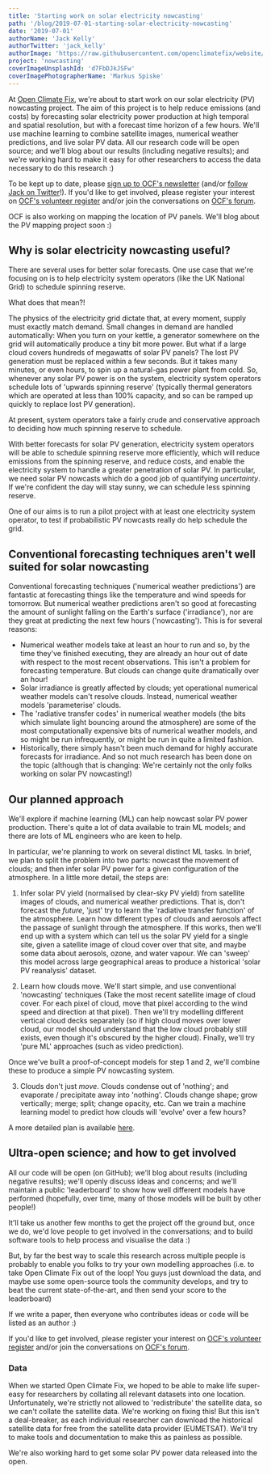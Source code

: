 ```yaml
---
title: 'Starting work on solar electricity nowcasting'
path: '/blog/2019-07-01-starting-solar-electricity-nowcasting'
date: '2019-07-01'
authorName: 'Jack Kelly'
authorTwitter: 'jack_kelly'
authorImage: 'https://raw.githubusercontent.com/openclimatefix/website/master/src/images/people/jack.png'
project: 'nowcasting'
coverImageUnsplashId: 'd7FbDJkJSFw'
coverImagePhotographerName: 'Markus Spiske'
---
```


At [Open Climate Fix](http://openclimatefix.org), we're about to start work on our solar electricity (PV) nowcasting project. The aim of this project is to help reduce emissions (and costs) by forecasting solar electricity power production at high temporal and spatial resolution, but with a forecast time horizon of a few hours. We'll use machine learning to combine satellite images, numerical weather predictions, and live solar PV data. All our research code will be open source; and we'll blog about our results (including negative results); and we're working hard to make it easy for other researchers to access the data necessary to do this research :)

To be kept up to date, please [sign up to OCF's newsletter](https://eepurl.com/guCjvH) (and/or [follow Jack on Twitter](https://twitter.com/jack_kelly)!). If you'd like to get involved, please register your interest on [OCF's volunteer register](https://airtable.com/shrl59GJ96csVF4WB) and/or join the conversations on [OCF's forum](http://openclimatefix.discourse.group/).

OCF is also working on mapping the location of PV panels. We'll blog about the PV mapping project soon :)

## Why is solar electricity nowcasting useful?

There are several uses for better solar forecasts. One use case that we're focusing on is to help electricity system operators (like the UK National Grid) to schedule spinning reserve.

What does that mean?!

The physics of the electricity grid dictate that, at every moment, supply must exactly match demand. Small changes in demand are handled automatically: When you turn on your kettle, a generator somewhere on the grid will automatically produce a tiny bit more power. But what if a large cloud covers hundreds of megawatts of solar PV panels? The lost PV generation must be replaced within a few seconds. But it takes many minutes, or even hours, to spin up a natural-gas power plant from cold. So, whenever any solar PV power is on the system, electricity system operators schedule lots of 'upwards spinning reserve' (typically thermal generators which are operated at less than 100% capacity, and so can be ramped up quickly to replace lost PV generation).

At present, system operators take a fairly crude and conservative approach to deciding how much spinning reserve to schedule.

With better forecasts for solar PV generation, electricity system operators will be able to schedule spinning reserve more efficiently, which will reduce emissions from the spinning reserve, and reduce costs, and enable the electricity system to handle a greater penetration of solar PV. In particular, we need solar PV nowcasts which do a good job of quantifying _uncertainty_. If we're confident the day will stay sunny, we can schedule less spinning reserve.

One of our aims is to run a pilot project with at least one electricity system operator, to test if probabilistic PV nowcasts really do help schedule the grid.

## Conventional forecasting techniques aren't well suited for solar nowcasting

Conventional forecasting techniques ('numerical weather predictions') are fantastic at forecasting things like the temperature and wind speeds for tomorrow. But numerical weather predictions aren't so good at forecasting the amount of sunlight falling on the Earth's surface ('irradiance'), nor are they great at predicting the next few hours ('nowcasting'). This is for several reasons:

- Numerical weather models take at least an hour to run and so, by the time they've finished executing, they are already an hour out of date with respect to the most recent observations. This isn't a problem for forecasting temperature. But clouds can change quite dramatically over an hour!
- Solar irradiance is greatly affected by clouds; yet operational numerical weather models can't resolve clouds. Instead, numerical weather models 'parameterise' clouds.
- The 'radiative transfer codes' in numerical weather models (the bits which simulate light bouncing around the atmosphere) are some of the most computationally expensive bits of numerical weather models, and so might be run infrequently, or might be run in quite a limited fashion.
- Historically, there simply hasn't been much demand for highly accurate forecasts for irradiance. And so not much research has been done on the topic (although that is changing: We're certainly not the only folks working on solar PV nowcasting!)

## Our planned approach

We'll explore if machine learning (ML) can help nowcast solar PV power production. There's quite a lot of data available to train ML models; and there are lots of ML engineers who are keen to help.

In particular, we're planning to work on several distinct ML tasks. In brief, we plan to split the problem into two parts: nowcast the movement of clouds; and then infer solar PV power for a given configuration of the atmosphere. In a little more detail, the steps are:

1. Infer solar PV yield (normalised by clear-sky PV yield) from satellite images of clouds, and numerical weather predictions. That is, don't forecast the _future_, 'just' try to learn the 'radiative transfer function' of the atmosphere. Learn how different types of clouds and aerosols affect the passage of sunlight through the atmosphere. If this works, then we'll end up with a system which can tell us the solar PV yield for a single site, given a satellite image of cloud cover over that site, and maybe some data about aerosols, ozone, and water vapour. We can 'sweep' this model across large geographical areas to produce a historical 'solar PV reanalysis' dataset.

2. Learn how clouds move. We'll start simple, and use conventional 'nowcasting' techniques (Take the most recent satellite image of cloud cover. For each pixel of cloud, move that pixel according to the wind speed and direction at that pixel). Then we'll try modelling different vertical cloud decks separately (so if high cloud moves over lower cloud, our model should understand that the low cloud probably still exists, even though it's obscured by the higher cloud). Finally, we'll try 'pure ML' approaches (such as video prediction).

Once we've built a proof-of-concept models for step 1 and 2, we'll combine these to produce a simple PV nowcasting system.

3. Clouds don't just _move_. Clouds condense out of 'nothing'; and evaporate / precipitate away into 'nothing'. Clouds change shape; grow vertically; merge; split; change opacity, etc. Can we train a machine learning model to predict how clouds will 'evolve' over a few hours?

A more detailed plan is available [here](https://docs.google.com/document/d/1IS0h-W_GyRRUDV8Ur1jiWXYSGZn_Soq-H0UUdvmpXi0/edit?usp=sharing).

## Ultra-open science; and how to get involved

All our code will be open (on GitHub); we'll blog about results (including negative results); we'll openly discuss ideas and concerns; and we'll maintain a public 'leaderboard' to show how well different models have performed (hopefully, over time, many of those models will be built by other people!)

It'll take us another few months to get the project off the ground but, once we do, we'd love people to get involved in the conversations; and to build software tools to help process and visualise the data :)

But, by far the best way to scale this research across multiple people is probably to enable you folks to try your own modelling approaches (i.e. to take Open Climate Fix out of the loop! You guys just download the data, and maybe use some open-source tools the community develops, and try to beat the current state-of-the-art, and then send your score to the leaderboard)

If we write a paper, then everyone who contributes ideas or code will be listed as an author :)

If you'd like to get involved, please register your interest on [OCF's volunteer register](https://airtable.com/shrl59GJ96csVF4WB) and/or join the conversations on [OCF's forum](http://openclimatefix.discourse.group/).

### Data

When we started Open Climate Fix, we hoped to be able to make life super-easy for researchers by collating all relevant datasets into one location. Unfortunately, we're strictly not allowed to 'redistribute' the satellite data, so we can't collate the satellite data. We're working on fixing this! But this isn't a deal-breaker, as each individual researcher can download the historical satellite data for free from the satellite data provider (EUMETSAT). We'll try to make tools and documentation to make this as painless as possible.

We're also working hard to get some solar PV power data released into the open.
